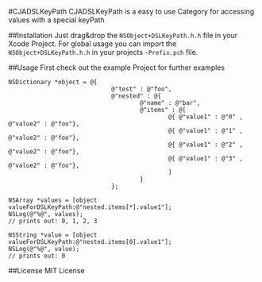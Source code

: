 #CJADSLKeyPath
CJADSLKeyPath is a easy to use Category for accessing values with a special keyPath 

##Installation
Just drag&drop the ```NSObject+DSLKeyPath.h.h``` file in your Xcode Project. 
For global usage you can import the ```NSObject+DSLKeyPath.h.h``` in your projects ```-Prefix.pch``` file.

##Usage
First check out the example Project for further examples

``` objc
NSDictionary *object = @{
                             @"test" : @"foo",
                             @"nested" : @{
                                     @"name" : @"bar",
                                     @"items" : @[
                                             @{ @"value1" : @"0" , @"value2" : @"foo"},
                                             @{ @"value1" : @"1" , @"value2" : @"foo"},
                                             @{ @"value1" : @"2" , @"value2" : @"foo"},
                                             @{ @"value1" : @"3" , @"value2" : @"foo"},
                                             ]
                                     }
                             };
    
NSArray *values = [object valueForDSLKeyPath:@"nested.items[*].value1"];
NSLog(@"%@", values);
// prints out: 0, 1, 2, 3

NSString *value = [object valueForDSLKeyPath:@"nested.items[0].value1"];
NSLog(@"%@", value);
// prints out: 0
```

##License
MIT License